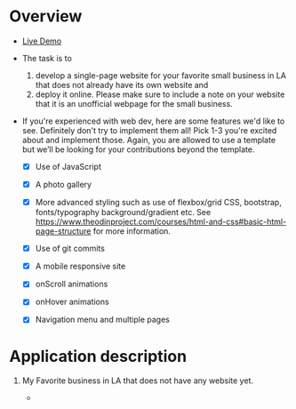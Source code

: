 # Overview

- [Live Demo](https://ben9543.github.io/snapacademy-assessment/)

- The task is to 
    1. develop a single-page website for your favorite small business in LA that does not already have its own website and 
    2. deploy it online. Please make sure to include a note on your website that it is an unofficial webpage for the small business.

- If you're experienced with web dev, here are some features we'd like to see. Definitely don't try to implement them all! Pick 1-3 you're excited about and implement those. Again, you are allowed to use a template but we’ll be looking for your contributions beyond the template. 

    - [X] Use of JavaScript 
    - [X] A photo gallery
    - [X] More advanced styling such as use of flexbox/grid CSS, bootstrap, fonts/typography  background/gradient etc. See https://www.theodinproject.com/courses/html-and-css#basic-html-page-structure for more information. 
    - [X] Use of git commits
    - [X] A mobile responsive site
    - [X] onScroll animations
    - [X] onHover animations
    - [X] Navigation menu and multiple pages


# Application description

1. My Favorite business in LA that does not have any website yet.

    - 
